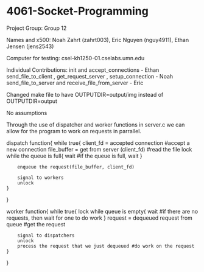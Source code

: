 # 4061-Socket-Programming

Project Group: Group 12

Names and x500: Noah Zahrt (zahrt003), Eric Nguyen (nguy4911), Ethan Jensen (jens2543)

Computer for testing: csel-kh1250-01.cselabs.umn.edu

Individual Contributions: 
init and accept_connections - Ethan
send_file_to_client , get_request_server , setup_connection - Noah
send_file_to_server and receive_file_from_server - Eric

Changed make file to have OUTPUTDIR=output/img instead of OUTPUTDIR=output

No assumptions


Through the use of dispatcher and worker functions in server.c we can allow for 
the program to work on requests in parrallel.

dispatch function{
    while true{
        client_fd = accepted connection #accept a new connection
        file_buffer = get from server (client_fd) #read the file
        lock
        while the queue is full{
            wait #if the queue is full, wait
        }

        enqueue the request(file_buffer, client_fd)

        signal to workers 
        unlock
    }
}

worker function{
    while true{
        lock
        while queue is empty{
            wait #if there are no requests, then wait for one to do work
        }
        request = dequeued request from queue #get the request

        signal to dispatchers
        unlock
        process the request that we just dequeued #do work on the request
    }
}
